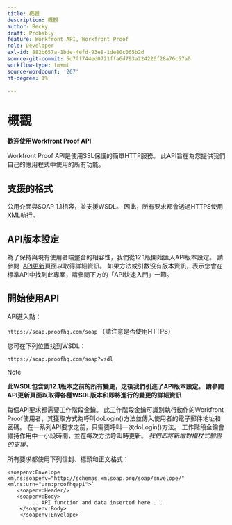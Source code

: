 ```yaml
---
title: 概觀
description: 概觀
author: Becky
draft: Probably
feature: Workfront API, Workfront Proof
role: Developer
exl-id: 882b657a-1bde-4efd-93e8-1de80c065b2d
source-git-commit: 5d7ff744ed0721ffa6d793a224226f28a76c57a0
workflow-type: tm+mt
source-wordcount: '267'
ht-degree: 1%

---
```


# 概觀

**歡迎使用Workfront Proof API**

Workfront Proof API是使用SSL保護的簡單HTTP服務。 此API旨在為您提供我們自己的應用程式中使用的所有功能。

## 支援的格式

公用介面與SOAP 1.1相容，並支援WSDL。 因此，所有要求都會透過HTTPS使用XML執行。

## API版本設定

為了保持與現有使用者端整合的相容性，我們從12.1版開始匯入API版本設定。 請參閱  [API更新](https://api.proofhq.com/new-updates.html)頁面以取得詳細資訊。 如果方法或引數沒有版本資訊，表示您會在標準API中找到此專案，請參閱下方的「API快速入門」一節。

## 開始使用API

API進入點：

`https://soap.proofhq.com/soap` （請注意是否使用HTTPS）

您可在下列位置找到WSDL：

`https://soap.proofhq.com/soap?wsdl`

>[!NOTE]
>
>**此WSDL包含到12.1版本之前的所有變更，之後我們引進了API版本設定。 請參閱API更新頁面以取得各種WSDL版本和即將進行的變更的詳細資訊**

每個API要求都需要工作階段金鑰。 此工作階段金鑰可識別執行動作的Workfront Proof使用者，其獲取方式為呼叫doLogin()方法並傳入使用者的電子郵件地址和密碼。 在一系列API要求之前，只需要呼叫一次doLogin()方法。 工作階段金鑰會維持作用中一小段時間，並在每次方法呼叫時更新。 *我們即將新增對權杖式驗證的支援。*

所有要求都使用下列信封、標頭和正文格式：

```
<soapenv:Envelope xmlns:soapenv="http://schemas.xmlsoap.org/soap/envelope/" xmlns:urn="urn:proofhqapi">`
   <soapenv:Header/>
   <soapenv:Body>
       ... API function and data inserted here ...
    </soapenv:Body>
    </soapenv:Envelope>
```

